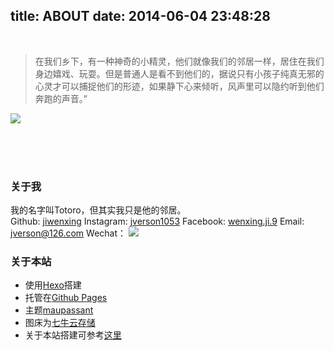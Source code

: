 title: ABOUT
date: 2014-06-04 23:48:28
---
  <br />
 

 > 在我们乡下，有一种神奇的小精灵，他们就像我们的邻居一样，居住在我们身边嬉戏、玩耍。但是普通人是看不到他们的，据说只有小孩子纯真无邪的心灵才可以捕捉他们的形迹，如果静下心来倾听，风声里可以隐约听到他们奔跑的声音。”

![](http://7u2eve.com1.z0.glb.clouddn.com/blogElement/1212121.jpeg)


<br /><br /><br />




### 关于我

 我的名字叫Totoro，但其实我只是他的邻居。<br />
 <i class="fa fa-github"></i>  Github: [jiwenxing](https://github.com/jiwenxing)
 <i class="fa fa-instagram"></i>  Instagram: [jverson1053](https://www.instagram.com/jverson1053/)
 <i class="fa fa-facebook-official"></i>  Facebook: [wenxing.ji.9](https://www.facebook.com/wenxing.ji.9)
 <i class="fa fa fa-envelope"></i>  Email: [jverson@126.com]()
 <i class="fa fa-wechat"></i>  Wechat：
 ![](http://7u2eve.com1.z0.glb.clouddn.com/442110507659429382.jpg)
<br />

### 关于本站

 - 使用[Hexo](http://hexo.io/)搭建
 - 托管在[Github Pages](https://github.com)
 - 主题[maupassant](https://github.com/icylogic/maupassant-hexo)
 - 图床为[七牛云存储](www.qiniu.com)
 - 关于本站搭建可参考[这里](https://www.haomwei.com/technology/maupassant-hexo.html)
